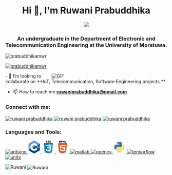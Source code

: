 

<h1 align="center">Hi 👋, I'm Ruwani Prabuddhika</h1>

<p align="center">
  <img src="https://readme-typing-svg.herokuapp.com?color=0078D7&lines=Welcome+to+my+GitHub+Profile!;I+am+an+IoT+and+Telecommunication+Enthusiast;Let%27s+Collaborate+on+Amazing+Projects!" />
</p>

<h3 align="center">An undergraduate in the Department of Electronic and Telecommunication Engineering at the University of Moratuwa.</h3>

<p align="left"> <img src="https://komarev.com/ghpvc/?username=prabuddhikamwr&label=Profile%20views&color=0e75b6&style=flat" alt="prabuddhikamwr" /> </p>

<p align="left"> <a href="https://github.com/ryo-ma/github-profile-trophy"><img src="https://github-profile-trophy.vercel.app/?username=prabuddhikamwr" alt="prabuddhikamwr" /></a> </p>
<img align="right" alt="GIF" src="https://media1.giphy.com/media/v1.Y2lkPTc5MGI3NjExZzJ2azJqd3MwNnhlaG9zc2pxeW01b2pnbDdjbjUzbHN0cDEyZW5iMiZlcD12MV9pbnRlcm5hbF9naWZfYnlfaWQmY3Q9Zw/j6NaTTkaqWS6RoV3qt/giphy.gif" width="360px"/>
- 👯 I’m looking to collaborate on **IoT, Telecommunication, Software Engineering projects.**

- 📫 How to reach me **ruwaniprabuddhika@gmail.com**

<h3 align="left">Connect with me:</h3>
<p align="left">
<a href="https://linkedin.com/in/ruwani prabuddhika" target="blank"><img align="center" src="https://raw.githubusercontent.com/rahuldkjain/github-profile-readme-generator/master/src/images/icons/Social/linked-in-alt.svg" alt="ruwani prabuddhika" height="30" width="40" /></a>
<a href="https://kaggle.com/ruwani prabuddhika" target="blank"><img align="center" src="https://raw.githubusercontent.com/rahuldkjain/github-profile-readme-generator/master/src/images/icons/Social/kaggle.svg" alt="ruwani prabuddhika" height="30" width="40" /></a>
<a href="https://www.hackerrank.com/ruwani prabuddhika" target="blank"><img align="center" src="https://raw.githubusercontent.com/rahuldkjain/github-profile-readme-generator/master/src/images/icons/Social/hackerrank.svg" alt="ruwani prabuddhika" height="30" width="40" /></a>
</p>

<h3 align="left">Languages and Tools:</h3>
<p align="left"> <a href="https://www.arduino.cc/" target="_blank" rel="noreferrer"> <img src="https://cdn.worldvectorlogo.com/logos/arduino-1.svg" alt="arduino" width="40" height="40"/> </a> <a href="https://www.w3schools.com/cpp/" target="_blank" rel="noreferrer"> <img src="https://raw.githubusercontent.com/devicons/devicon/master/icons/cplusplus/cplusplus-original.svg" alt="cplusplus" width="40" height="40"/> </a> <a href="https://www.w3schools.com/css/" target="_blank" rel="noreferrer"> <img src="https://raw.githubusercontent.com/devicons/devicon/master/icons/css3/css3-original-wordmark.svg" alt="css3" width="40" height="40"/> </a> <a href="https://www.w3.org/html/" target="_blank" rel="noreferrer"> <img src="https://raw.githubusercontent.com/devicons/devicon/master/icons/html5/html5-original-wordmark.svg" alt="html5" width="40" height="40"/> </a> <a href="https://www.mathworks.com/" target="_blank" rel="noreferrer"> <img src="https://upload.wikimedia.org/wikipedia/commons/2/21/Matlab_Logo.png" alt="matlab" width="40" height="40"/> </a> <a href="https://opencv.org/" target="_blank" rel="noreferrer"> <img src="https://www.vectorlogo.zone/logos/opencv/opencv-icon.svg" alt="opencv" width="40" height="40"/> </a> <a href="https://www.python.org" target="_blank" rel="noreferrer"> <img src="https://raw.githubusercontent.com/devicons/devicon/master/icons/python/python-original.svg" alt="python" width="40" height="40"/> </a> <a href="https://www.tensorflow.org" target="_blank" rel="noreferrer"> <img src="https://www.vectorlogo.zone/logos/tensorflow/tensorflow-icon.svg" alt="tensorflow" width="40" height="40"/> </a> <a href="https://unity.com/" target="_blank" rel="noreferrer"> <img src="https://www.vectorlogo.zone/logos/unity3d/unity3d-icon.svg" alt="unity" width="40" height="40"/> </a> </p>

<p><img align="left" src="https://github-readme-stats.vercel.app/api/top-langs?username=prabuddhikamwr&show_icons=true&locale=en&layout=compact" alt="Ruwani" /></p>

<p>&nbsp;<img align="center" src="https://github-readme-stats.vercel.app/api?username=prabuddhikamwr&show_icons=true&locale=en" alt="Ruwani" /></p>


